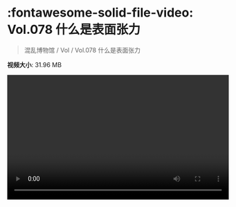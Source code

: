 # :fontawesome-solid-file-video: Vol.078 什么是表面张力

> 混乱博物馆 / Vol / Vol.078 什么是表面张力

**视频大小**: 31.96 MB

<video id="V-db9d2b4077df40d3c5be92dc86100ef7" width="512" height="288" preload="none" playsinline webkit-playsinline></video>